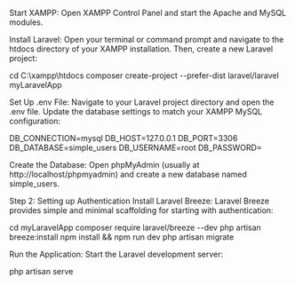 Start XAMPP:
Open XAMPP Control Panel and start the Apache and MySQL modules.

Install Laravel:
Open your terminal or command prompt and navigate to the htdocs directory of your XAMPP installation. Then, create a new Laravel project:

cd C:\xampp\htdocs
composer create-project --prefer-dist laravel/laravel myLaravelApp

Set Up .env File:
Navigate to your Laravel project directory and open the .env file. Update the database settings to match your XAMPP MySQL configuration:

DB_CONNECTION=mysql
DB_HOST=127.0.0.1
DB_PORT=3306
DB_DATABASE=simple_users
DB_USERNAME=root
DB_PASSWORD=

Create the Database:
Open phpMyAdmin (usually at http://localhost/phpmyadmin) and create a new database named simple_users.

Step 2: Setting up Authentication
Install Laravel Breeze:
Laravel Breeze provides simple and minimal scaffolding for starting with authentication:

cd myLaravelApp
composer require laravel/breeze --dev
php artisan breeze:install
npm install && npm run dev
php artisan migrate

Run the Application:
Start the Laravel development server:

php artisan serve

